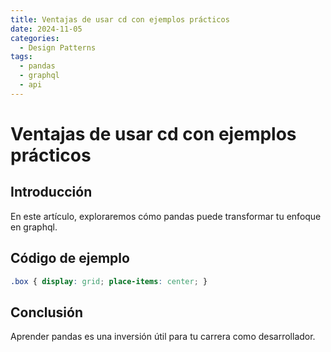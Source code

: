 ```yaml
---
title: Ventajas de usar cd con ejemplos prácticos
date: 2024-11-05
categories:
  - Design Patterns
tags:
  - pandas
  - graphql
  - api
---
```


# Ventajas de usar cd con ejemplos prácticos

## Introducción

En este artículo, exploraremos cómo pandas puede transformar tu enfoque en graphql.

## Código de ejemplo

```css
.box { display: grid; place-items: center; }
```

## Conclusión

Aprender pandas es una inversión útil para tu carrera como desarrollador.